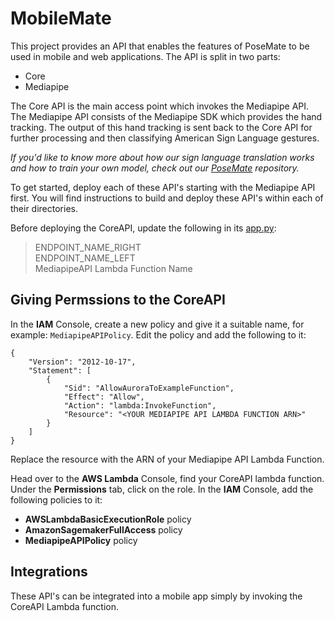 # MobileMate

This project provides an API that enables the features of PoseMate to be used in mobile and web applications. The API is split in two parts:
- Core 
- Mediapipe

The Core API is the main access point which invokes the Mediapipe API. The Mediapipe API consists of the Mediapipe SDK which provides the hand tracking. The output of this hand tracking is sent back to the Core API for further processing and then classifying American Sign Language gestures.

*If you'd like to know more about how our sign language translation works and how to train your own model, check out our [PoseMate](https://github.com/bahrain-uob/PoseMate) repository.*

To get started, deploy each of these API's starting with the Mediapipe API first. You will find instructions to build and deploy these API's within each of their directories.

Before deploying the CoreAPI, update the following in its [app.py](./CoreAPI/hello_world/app.py):

>ENDPOINT_NAME_RIGHT</br>
>ENDPOINT_NAME_LEFT</br>
>MediapipeAPI Lambda Function Name

## Giving Permssions to the CoreAPI

In the **IAM** Console, create a new policy and give it a suitable name, for example: `MediapipeAPIPolicy`. Edit the policy and add the following to it:

```
{
    "Version": "2012-10-17",
    "Statement": [
        {
            "Sid": "AllowAuroraToExampleFunction",
            "Effect": "Allow",
            "Action": "lambda:InvokeFunction",
            "Resource": "<YOUR MEDIAPIPE API LAMBDA FUNCTION ARN>"
        }
    ]
}
```

Replace the resource with the ARN of your Mediapipe API Lambda Function.

Head over to the **AWS Lambda** Console, find your CoreAPI lambda function. Under the **Permissions** tab, click on the role.
In the **IAM** Console, add the following policies to it:
-  **AWSLambdaBasicExecutionRole** policy
-  **AmazonSagemakerFullAccess** policy
-  **MediapipeAPIPolicy** policy

## Integrations

These API's can be integrated into a mobile app simply by invoking the CoreAPI Lambda function.